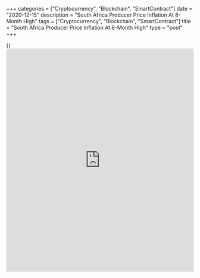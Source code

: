 +++
categories = ["Cryptocurrency", "Blockchain", "SmartContract"]
date = "2020-12-15"
description = "South Africa Producer Price Inflation At 8-Month High"
tags = ["Cryptocurrency", "Blockchain", "SmartContract"]
title = "South Africa Producer Price Inflation At 8-Month High"
type = "post"
+++

{{<iframe id="large-banner" src="https://www.bounty.group/#slide=26.0" width="100%" height="600" scrolling="no" style="border: 0px solid rgb(216, 221, 230); border-radius: 3px;">}}

South Africa's producer price inflation rose to the highest level in
eight months in November, figures from Statistics South Africa showed on
Tuesday.

The producer price index rose 3.0 percent year-on-year in November,
following a 2.5 percent increase in September. Economists had expected
inflation to rise to 2.8 percent.

Producer prices rose at the fastest pace since March, when it was 3.3
percent.

The main contribution for the increase in prices came from food
products, beverages and tobacco products, and transport equipment in
November.

Producer prices for mining industry gained 24.5 percent annually in
November and prices for electricity and water increased 7.7 percent.

Prices for agriculture, forestry and fishing, and intermediate goods
rose by 12.0 percent and 4.1 percent, respectively.

On a monthly basis, producer prices remained unchanged in November.
Economists had expected a 0.3 percent rise.

For comments and feedback [contact](https://www.playgroundfx.com/contact/): editorial@rtt[news](https://www.letsplayfx.com/blog/forex-news-website/).com

[Economic News][1]

 **What parts of the world are seeing the best (and worst) economic
performances lately? Click[here][2] to check out our [Econ Scorecard][2]
and find out! See up-to-the-moment [ranking](https://www.playgroundfx.com/blog/crypto-exchange-ranking/)s for the best and worst
performers in [GDP][3], [unemployment rate][4], [inflation][5] and much
more.**

   1. www.rtt[news](https://www.letsplayfx.com/blog/forex-news-website/).com/Content/EconomicNews.aspx
   2. www.rtt[news](https://www.letsplayfx.com/blog/forex-news-website/).com/economic-scorecard/world-rank/industrial-production/highest-performance.aspx
   3. www.rtt[news](https://www.letsplayfx.com/blog/forex-news-website/).com/economic-scorecard/world-rank/GDP/highest-performance.aspx
   4. www.rtt[news](https://www.letsplayfx.com/blog/forex-news-website/).com/economic-scorecard/world-rank/unemployment-rate/lowest-performance.aspx
   5. www.rtt[news](https://www.letsplayfx.com/blog/forex-news-website/).com/economic-scorecard/world-rank/CPI/highest-performance.aspx